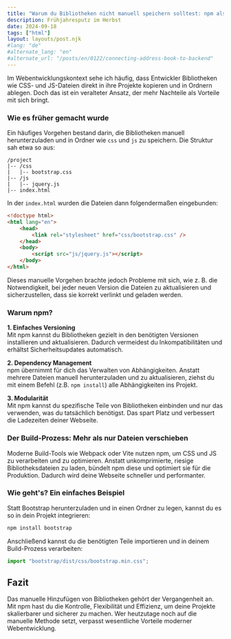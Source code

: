 ```yaml
---
title: "Warum du Bibliotheken nicht manuell speichern solltest: npm als bessere Lösung"
description: Frühjahresputz im Herbst
date: 2024-09-18
tags: ["html"]
layout: layouts/post.njk
#lang: "de"
#alternate_lang: "en"
#alternate_url: "/posts/en/0122/connecting-address-book-to-backend"
---
```


Im Webentwicklungskontext sehe ich häufig, dass Entwickler Bibliotheken wie CSS- und JS-Dateien direkt in ihre Projekte kopieren und in Ordnern ablegen. Doch das ist ein veralteter Ansatz, der mehr Nachteile als Vorteile mit sich bringt. <!-- endOfPreview -->

### Wie es früher gemacht wurde

Ein häufiges Vorgehen bestand darin, die Bibliotheken manuell herunterzuladen und in Ordner wie `css` und `js` zu speichern. Die Struktur sah etwa so aus:

```
/project
|-- /css
|   |-- bootstrap.css
|-- /js
|   |-- jquery.js
|-- index.html
```

In der `index.html` wurden die Dateien dann folgendermaßen eingebunden:

```html
<!doctype html>
<html lang="en">
    <head>
        <link rel="stylesheet" href="css/bootstrap.css" />
    </head>
    <body>
        <script src="js/jquery.js"></script>
    </body>
</html>
```

Dieses manuelle Vorgehen brachte jedoch Probleme mit sich, wie z. B. die Notwendigkeit, bei jeder neuen Version die Dateien zu aktualisieren und sicherzustellen, dass sie korrekt verlinkt und geladen werden.

### Warum npm?

**1. Einfaches Versioning**  
Mit npm kannst du Bibliotheken gezielt in den benötigten Versionen installieren und aktualisieren. Dadurch vermeidest du Inkompatibilitäten und erhältst Sicherheitsupdates automatisch.

**2. Dependency Management**  
npm übernimmt für dich das Verwalten von Abhängigkeiten. Anstatt mehrere Dateien manuell herunterzuladen und zu aktualisieren, ziehst du mit einem Befehl (z.B. `npm install`) alle Abhängigkeiten ins Projekt.

**3. Modularität**  
Mit npm kannst du spezifische Teile von Bibliotheken einbinden und nur das verwenden, was du tatsächlich benötigst. Das spart Platz und verbessert die Ladezeiten deiner Webseite.

### Der Build-Prozess: Mehr als nur Dateien verschieben

Moderne Build-Tools wie Webpack oder Vite nutzen npm, um CSS und JS zu verarbeiten und zu optimieren. Anstatt unkomprimierte, riesige Bibliotheksdateien zu laden, bündelt npm diese und optimiert sie für die Produktion. Dadurch wird deine Webseite schneller und performanter.

### Wie geht's? Ein einfaches Beispiel

Statt Bootstrap herunterzuladen und in einen Ordner zu legen, kannst du es so in dein Projekt integrieren:

```bash
npm install bootstrap
```

Anschließend kannst du die benötigten Teile importieren und in deinem Build-Prozess verarbeiten:

```javascript
import "bootstrap/dist/css/bootstrap.min.css";
```

## Fazit

Das manuelle Hinzufügen von Bibliotheken gehört der Vergangenheit an. Mit npm hast du die Kontrolle, Flexibilität und Effizienz, um deine Projekte skalierbarer und sicherer zu machen. Wer heutzutage noch auf die manuelle Methode setzt, verpasst wesentliche Vorteile moderner Webentwicklung.
